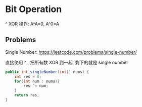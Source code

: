 # Bit Operation

^ XOR 操作: A^A=0,  A^0=A

## Problems
Single Number: https://leetcode.com/problems/single-number/

直接使用 ^ , 把所有数 XOR 到一起, 剩下的就是 single number

```java
public int singleNumber(int[] nums) {
    int res = 0;
    for(int num : nums){
        res ^= num;
    }
    return res;
}
```